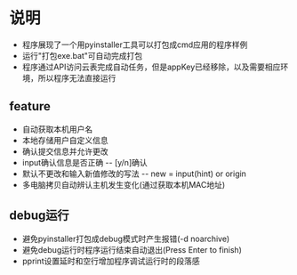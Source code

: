 # 说明
- 程序展现了一个用pyinstaller工具可以打包成cmd应用的程序样例
- 运行"打包exe.bat"可自动完成打包
- 程序通过API访问云表完成自动任务，但是appKey已经移除，以及需要相应环境，所以程序无法直接运行

## feature
- 自动获取本机用户名
- 本地存储用户自定义信息
- 确认提交信息并允许更改
- input确认信息是否正确 -- [y/n]确认
- 默认不更改和输入新值修改的写法 -- new = input(hint) or origin
- 多电脑拷贝自动辨认主机发生变化(通过获取本机MAC地址)

## debug运行
- 避免pyinstaller打包成debug模式时产生报错(-d noarchive)
- 避免debug运行时程序运行结束自动退出(Press Enter to finish)
- pprint设置延时和空行增加程序调试运行时的段落感
